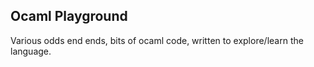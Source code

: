 Ocaml Playground
----------------

Various odds end ends, bits of ocaml code, written to explore/learn the language.